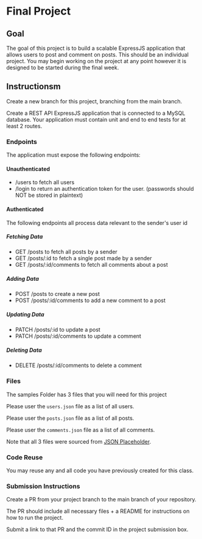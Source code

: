# Final Project

## Goal

The goal of this project is to build a scalable ExpressJS application that allows users to post and comment on posts. This should be an individual project.
You may begin working on the project at any point however it is designed to be started during the final week.

## Instructionsm

Create a new branch for this project, branching from the main branch.

Create a REST API ExpressJS application that is connected to a MySQL database. Your application must contain unit and end to end tests for at least 2 routes.

### Endpoints

The application must expose the following endpoints:

#### Unauthenticated

- /users to fetch all users
- /login to return an authentication token for the user. (passwords should NOT be stored in plaintext)

#### Authenticated

The following endpoints all process data relevant to the sender's user id

##### Fetching Data

- GET /posts to fetch all posts by a sender
- GET /posts/:id to fetch a single post made by a sender
- GET /posts/:id/comments to fetch all comments about a post

##### Adding Data

- POST /posts to create a new post
- POST /posts/:id/comments to add a new comment to a post

##### Updating Data

- PATCH /posts/:id to update a post
- PATCH /posts/:id/comments to update a comment

##### Deleting Data

- DELETE /posts/:id/comments to delete a comment

### Files

The samples Folder has 3 files that you will need for this project

Please user the `users.json` file as a list of all users.

Please user the `posts.json` file as a list of all posts.

Please user the `comments.json` file as a list of all comments.

Note that all 3 files were sourced from [JSON Placeholder](https://jsonplaceholder.typicode.com/).

### Code Reuse

You may reuse any and all code you have previously created for this class.

### Submission Instructions

Create a PR from your project branch to the main branch of your repository.

The PR should include all necessary files + a README for instructions on how to run the project.

Submit a link to that PR and the commit ID in the project submission box.
